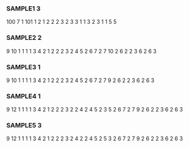 ### SAMPLE1 3
100 7
1 101 1
2 1 2
2 2 3
2 3 3
1 1 3
2 3 1
1 5 5
###  SAMPLE2 2
9 10
1 1 1
1 3 4
2 1 2
2 2 3
2 4 5
2 6 7
2 7 10
2 6 2
2 3 6
2 6 3

###  SAMPLE3 1
9 10
1 1 1
1 3 4
2 1 2
2 2 3
2 4 5
2 6 7
2 7 9
2 6 2
2 3 6
2 6 3
###  SAMPLE4 1
9 12
1 1 1
1 3 4
2 1 2
2 2 3
2 2 4
2 4 5
2 3 5
2 6 7
2 7 9
2 6 2
2 3 6
2 6 3
###  SAMPLE5 3
9 12
1 1 1
1 3 4
2 1 2
2 2 3
2 4 2
2 4 5
2 5 3
2 6 7
2 7 9
2 6 2
2 3 6
2 6 3